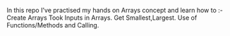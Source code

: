 In this repo I've practised my hands on Arrays concept and learn how to :-
  Create Arrays
  Took Inputs in Arrays.
  Get Smallest,Largest.
  Use of Functions/Methods and Calling.
  
